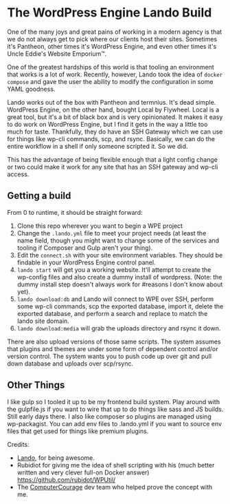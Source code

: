 # The WordPress Engine Lando Build
One of the many joys and great pains of working in a modern agency is that we do not always get to pick where our clients host their sites. Sometimes it's Pantheon, other times it's WordPress Engine, and even other times it's Uncle Eddie's Website Emporium&trade;.

One of the greatest hardships of this world is that tooling an environment that works is a lot of work. Recently, however, Lando took the idea of `docker compose` and gave the user the ability to modify the configuration in some YAML goodness. 

Lando works out of the box with Pantheon and termnius. It's dead simple. WordPress Engine, on the other hand, bought Local by Flywheel. Local is a great tool, but it's a bit of black box and is very opinionated. It makes it easy to do work on WordPress Engine, but I find it gets in the way a little too much for taste. Thankfully, they do have an SSH Gateway which we can use for things like wp-cli commands, scp, and rsync. Basically, we can do the entire workflow in a shell if only someone scripted it. So we did.

This has the advantage of being flexible enough that a light config change or two could make it work for any site that has an SSH gateway and wp-cli access.

## Getting a build
From 0 to runtime, it should be straight forward:

 1. Clone this repo wherever you want to begin a WPE project
 2. Change the `.lando.yml` file to meet your project needs (at least the name field, though you might want to change some of the services and tooling if Composer and Gulp aren't your thing).
 3. Edit the `connect.sh` with your site environment variables. They should be findable in your WordPress Engine control panel. 
 4. `lando start` will get you a working website. It'll attempt to create the wp-config files and also create a dummy install of wordpress. (Note: the dummy install step doesn't always work for #reasons I don't know about yet).
 5. `lando download:db` and Lando will connect to WPE over SSH, perform some wp-cli commands, scp the exported database, import it, delete the exported database, and perform a search and replace to match the lando site domain.
 6. `lando download:media` will grab the uploads directory and rsync it down.

There are also upload versions of those same scripts. The system assumes that plugins and themes are under some form of dependent control and/or version control. The system wants you to push code up over git and pull down database and uploads over scp/rsync. 

## Other Things
I like gulp so I tooled it up to be my frontend build system. Play around with the gulpfile.js if you want to wire that up to do things like sass and JS builds. Still early days there. I also like composer so plugins are managed using wp-packagist. You can add env files to .lando.yml if you want to source env files that get used for things like premium plugins.

Credits:
* [Lando](https://github.com/lando/), for being awesome.
* Rubidiot for giving me the idea of shell scripting with his (much better written and very clever full-on Docker answer) https://github.com/rubidot/WPUtil/
* The [ComputerCourage](https://www.computercourage.com) dev team who helped prove the concept with me.

